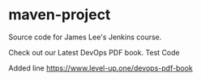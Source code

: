 # maven-project
Source code for James Lee's Jenkins course.

Check out our Latest DevOps PDF book. Test Code

Added line
https://www.level-up.one/devops-pdf-book
